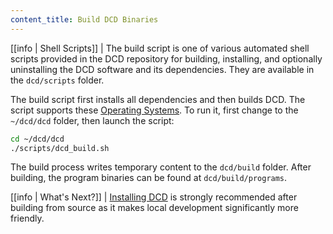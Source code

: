 ```yaml
---
content_title: Build DCD Binaries
---
```


[[info | Shell Scripts]]
| The build script is one of various automated shell scripts provided in the DCD repository for building, installing, and optionally uninstalling the DCD software and its dependencies. They are available in the `dcd/scripts` folder.

The build script first installs all dependencies and then builds DCD. The script supports these [Operating Systems](../../index.md#supported-operating-systems). To run it, first change to the `~/dcd/dcd` folder, then launch the script:

```sh
cd ~/dcd/dcd
./scripts/dcd_build.sh
```

The build process writes temporary content to the `dcd/build` folder. After building, the program binaries can be found at `dcd/build/programs`.

[[info | What's Next?]]
| [Installing DCD](03_install-dcd-binaries.md) is strongly recommended after building from source as it makes local development significantly more friendly.
